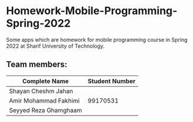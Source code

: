 # Homework-Mobile-Programming-Spring-2022
Some apps which are homework for mobile programming course in Spring 2022 at Sharif University of Technology.
## Team members:
|Complete Name|Student Number|
| ----------- | ----------- |
| Shayan Cheshm Jahan |
| Amir Mohammad Fakhimi | 99170531 |
| Seyyed Reza Ghamghaam |

